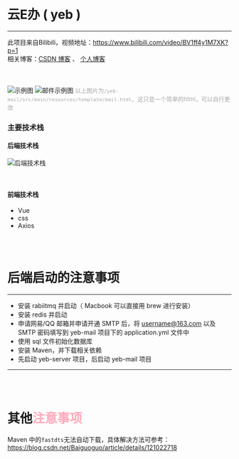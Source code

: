 # 云E办 ( yeb )
-----
此项目来自Bilibili，视频地址：https://www.bilibili.com/video/BV1ff4y1M7XK?p=1
<br>
相关博客：[CSDN 博客](https://blog.csdn.net/Hsk_03/article/details/125341293?spm=1001.2014.3001.5501)&nbsp;、&nbsp;[个人博客](http://jime.cc/2022/06/17/%E3%80%90%E9%A1%B9%E7%9B%AE%E3%80%91yeb%E5%90%8E%E7%AB%AF%E6%8A%80%E6%9C%AF%E6%A0%88for%20CSDN/)
<br><br><br><br>
![示例图](https://files.catbox.moe/vme765.png)
![邮件示例图](https://files.catbox.moe/t5sjdm.png)
<font size=2 color=darkgray>以上图片为`/yeb-mail/src/main/resources/template/mail.html`，这只是一个简单的html，可以自行更改</font>

### 主要技术栈
#### 后端技术栈
![后端技术栈](https://files.catbox.moe/72gk5j.png)


<br>

#### 前端技术栈
- Vue
- css
- Axios


<br>
<br>


# 后端启动的注意事项
-----
- 安装 rabiitmq 并启动（ Macbook 可以直接用 brew 进行安装）
- 安装 redis 并启动
- 申请网易/QQ 邮箱并申请开通 SMTP 后，将 username@163.com 以及 SMTP 密码填写到 yeb-mail 项目下的 application.yml 文件中
- 使用 sql 文件初始化数据库
- 安装 Maven，并下载相关依赖
- 先启动 yeb-server 项目，后启动 yeb-mail 项目


-----

 
<br>
<br>


# 其他<font color="#ffaabb">注意事项</font>
Maven 中的`fastdts`无法自动下载，具体解决方法可参考：https://blog.csdn.net/Baiguoguo/article/details/121022718


